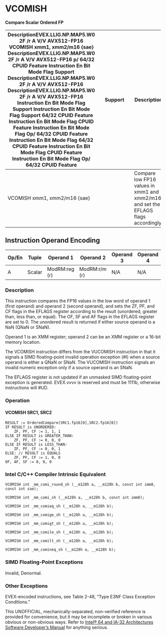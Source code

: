 # VCOMISH

**Compare Scalar Ordered FP**

| **Description**EVEX.LLIG.NP.MAP5.W0 2F /r A V/V AVX512-FP16 VCOMISH xmm1, xmm2/m16 {sae} **Description**EVEX.LLIG.NP.MAP5.W0 2F /r A V/V AVX512-FP16 **p/ 64/32 CPUID Feature Instruction En Bit Mode Flag Support Description**EVEX.LLIG.NP.MAP5.W0 2F /r A V/V AVX512-FP16 **Description**EVEX.LLIG.NP.MAP5.W0 2F /r A V/V AVX512-FP16 **Instruction En Bit Mode Flag Support Instruction En Bit Mode Flag Support 64/32 CPUID Feature Instruction En Bit Mode Flag CPUID Feature Instruction En Bit Mode Flag Op/ 64/32 CPUID Feature Instruction En Bit Mode Flag 64/32 CPUID Feature Instruction En Bit Mode Flag CPUID Feature Instruction En Bit Mode Flag Op/ 64/32 CPUID Feature** |     | **Support** |     | **Description**                                                                     |
| ------------------------------------------------------------------------------------------------------------------------------------------------------------------------------------------------------------------------------------------------------------------------------------------------------------------------------------------------------------------------------------------------------------------------------------------------------------------------------------------------------------------------------------------------------------------------------------------------------------------------------------------------------------------------------------------- | --- | ----------- | --- | ----------------------------------------------------------------------------------- |
| VCOMISH xmm1, xmm2/m16 {sae}                                                                                                                                                                                                                                                                                                                                                                                                                                                                                                                                                                                                                                                                |     |             |     | Compare low FP16 values in xmm1 and xmm2/m16, and set the EFLAGS flags accordingly. |

## Instruction Operand Encoding

| Op/En | Tuple  | Operand 1     | Operand 2     | Operand 3 | Operand 4 |
| ----- | ------ | ------------- | ------------- | --------- | --------- |
| A     | Scalar | ModRM:reg (r) | ModRM:r/m (r) | N/A       | N/A       |

### Description

This instruction compares the FP16 values in the low word of operand 1 (first operand) and operand 2 (second operand), and sets the ZF, PF, and CF flags in the EFLAGS register according to the result (unordered, greater than, less than, or equal). The OF, SF and AF flags in the EFLAGS register are set to 0. The unordered result is returned if either source operand is a NaN (QNaN or SNaN).

Operand 1 is an XMM register; operand 2 can be an XMM register or a 16-bit memory location.

The VCOMISH instruction differs from the VUCOMISH instruction in that it signals a SIMD floating-point invalid operation exception (#​I) when a source operand is either a QNaN or SNaN. The VUCOMISH instruction signals an invalid numeric exception only if a source operand is an SNaN.

The EFLAGS register is not updated if an unmasked SIMD floating-point exception is generated. EVEX.vvvv is reserved and must be 1111b, otherwise instructions will #​​​UD.

### Operation

#### VCOMISH SRC1, SRC2

```
RESULT := OrderedCompare(SRC1.fp16[0],SRC2.fp16[0])
IF RESULT is UNORDERED:
    ZF, PF, CF := 1, 1, 1
ELSE IF RESULT is GREATER_THAN:
    ZF, PF, CF := 0, 0, 0
ELSE IF RESULT is LESS_THAN:
    ZF, PF, CF := 0, 0, 1
ELSE: // RESULT is EQUALS
    ZF, PF, CF := 1, 0, 0
OF, AF, SF := 0, 0, 0

```

### Intel C/C++ Compiler Intrinsic Equivalent

```
VCOMISH int _mm_comi_round_sh (__m128h a, __m128h b, const int imm8, const int sae);

```

```
VCOMISH int _mm_comi_sh (__m128h a, __m128h b, const int imm8);

```

```
VCOMISH int _mm_comieq_sh (__m128h a, __m128h b);

```

```
VCOMISH int _mm_comige_sh (__m128h a, __m128h b);

```

```
VCOMISH int _mm_comigt_sh (__m128h a, __m128h b);

```

```
VCOMISH int _mm_comile_sh (__m128h a, __m128h b);

```

```
VCOMISH int _mm_comilt_sh (__m128h a, __m128h b);

```

```
VCOMISH int _mm_comineq_sh (__m128h a, __m128h b);

```

### SIMD Floating-Point Exceptions

Invalid, Denormal.

### Other Exceptions

EVEX-encoded instructions, see Table 2-48, “Type E3NF Class Exception Conditions.”

This UNOFFICIAL, mechanically-separated, non-verified reference is provided for convenience, but it may be
incomplete or broken in various obvious or non-obvious
ways. Refer to [Intel® 64 and IA-32 Architectures Software Developer’s Manual](https://software.intel.com/en-us/download/intel-64-and-ia-32-architectures-sdm-combined-volumes-1-2a-2b-2c-2d-3a-3b-3c-3d-and-4) for anything serious.

